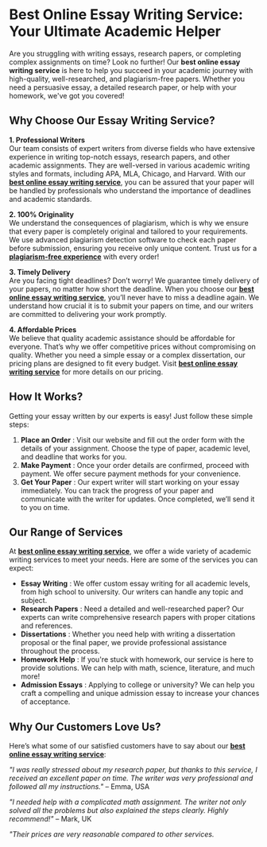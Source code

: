 # Best Online Essay Writing Service: Your Ultimate Academic Helper

Are you struggling with writing essays, research papers, or completing complex assignments on time? Look no further! Our **best online essay writing service** is here to help you succeed in your academic journey with high-quality, well-researched, and plagiarism-free papers. Whether you need a persuasive essay, a detailed research paper, or help with your homework, we've got you covered!

## Why Choose Our Essay Writing Service?

**1. Professional Writers**  
Our team consists of expert writers from diverse fields who have extensive experience in writing top-notch essays, research papers, and other academic assignments. They are well-versed in various academic writing styles and formats, including APA, MLA, Chicago, and Harvard. With our [**best online essay writing service**](https://tinyurl.com/topessay?keyword=best+online+essay+writing+service), you can be assured that your paper will be handled by professionals who understand the importance of deadlines and academic standards.

**2. 100% Originality**  
We understand the consequences of plagiarism, which is why we ensure that every paper is completely original and tailored to your requirements. We use advanced plagiarism detection software to check each paper before submission, ensuring you receive only unique content. Trust us for a [**plagiarism-free experience**](https://tinyurl.com/topessay?keyword=best+online+essay+writing+service) with every order!

**3. Timely Delivery**  
Are you facing tight deadlines? Don’t worry! We guarantee timely delivery of your papers, no matter how short the deadline. When you choose our [**best online essay writing service**](https://tinyurl.com/topessay?keyword=best+online+essay+writing+service), you’ll never have to miss a deadline again. We understand how crucial it is to submit your papers on time, and our writers are committed to delivering your work promptly.

**4. Affordable Prices**  
We believe that quality academic assistance should be affordable for everyone. That’s why we offer competitive prices without compromising on quality. Whether you need a simple essay or a complex dissertation, our pricing plans are designed to fit every budget. Visit [**best online essay writing service**](https://tinyurl.com/topessay?keyword=best+online+essay+writing+service) for more details on our pricing.

## How It Works?

Getting your essay written by our experts is easy! Just follow these simple steps:

1. **Place an Order** : Visit our website and fill out the order form with the details of your assignment. Choose the type of paper, academic level, and deadline that works for you.
2. **Make Payment** : Once your order details are confirmed, proceed with payment. We offer secure payment methods for your convenience.
3. **Get Your Paper** : Our expert writer will start working on your essay immediately. You can track the progress of your paper and communicate with the writer for updates. Once completed, we’ll send it to you on time.

## Our Range of Services

At [**best online essay writing service**](https://tinyurl.com/topessay?keyword=best+online+essay+writing+service), we offer a wide variety of academic writing services to meet your needs. Here are some of the services you can expect:

- **Essay Writing** : We offer custom essay writing for all academic levels, from high school to university. Our writers can handle any topic and subject.
- **Research Papers** : Need a detailed and well-researched paper? Our experts can write comprehensive research papers with proper citations and references.
- **Dissertations** : Whether you need help with writing a dissertation proposal or the final paper, we provide professional assistance throughout the process.
- **Homework Help** : If you're stuck with homework, our service is here to provide solutions. We can help with math, science, literature, and much more!
- **Admission Essays** : Applying to college or university? We can help you craft a compelling and unique admission essay to increase your chances of acceptance.

## Why Our Customers Love Us?

Here’s what some of our satisfied customers have to say about our [**best online essay writing service**](https://tinyurl.com/topessay?keyword=best+online+essay+writing+service):

_"I was really stressed about my research paper, but thanks to this service, I received an excellent paper on time. The writer was very professional and followed all my instructions."_ – Emma, USA

_"I needed help with a complicated math assignment. The writer not only solved all the problems but also explained the steps clearly. Highly recommend!"_ – Mark, UK

_"Their prices are very reasonable compared to other services._
